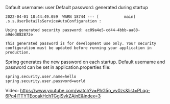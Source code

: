 Dafault username: user
Default password: generated during startup

```log
2022-04-01 18:44:49.059  WARN 18744 --- [           main] .s.s.UserDetailsServiceAutoConfiguration : 

Using generated security password: ac09a4e5-cd44-4bbb-aa88-a9ded882873e

This generated password is for development use only. Your security configuration must be updated before running your application in production.

```

Spring generates the new password on each startup. 
Default username and password can be set in application.properties file:

```properties
spring.security.user.name=hello
spring.security.user.password=world
```

Video: https://www.youtube.com/watch?v=PhG5p_yv0zs&list=PLqq-6Pq4lTTYTEooakHchTGglSvkZAjnE&index=3